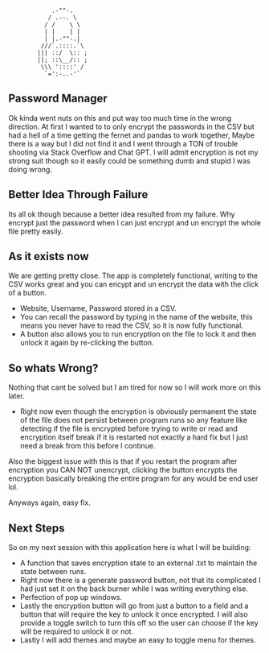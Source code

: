 ```commandline

            .-""-.
           / .--. \
          / /    \ \
          | |    | |
          | |.-""-.|
         ///`.::::.`\
        ||| ::/  \:: ;
        ||; ::\__/:: ;
         \\\ '::::' /
          `=':-..-'`
```

## Password Manager

Ok kinda went nuts on this and put way too much time in the wrong direction.
At first I wanted to to only encrypt the passwords in the CSV but had 
a hell of a time getting the fernet and pandas to work together, Maybe there
is a way but I did not find it and I went through a TON of trouble shooting
via Stack Overflow and Chat GPT. I will admit encryption is not my strong suit
though so it easily could be something dumb and stupid I was doing wrong.

## Better Idea Through Failure

Its all ok though because a better idea resulted from my failure. Why encrypt just
the password when I can just encrypt and un encrypt the whole file pretty easily.

## As it exists now

We are getting pretty close. The app is completely functional, writing to the CSV 
works great and you can encypt and un encrypt the data with the click of a button.

- Website, Username, Password stored in a CSV.
- You can recall the password by typing in the name of the website, this means
  you never have to read the CSV, so it is now fully functional.
- A button also allows you to run encryption on the file to lock it and then 
  unlock it again by re-clicking the button.

## So whats Wrong?

Nothing that cant be solved but I am tired for now so I will work more on this later.

- Right now even though the encryption is obviously permanent the state of the 
 file does not persist between program runs so any feature like detecting if the file
 is encrypted before trying to write or read and encryption itself break if it is restarted
 not exactly a hard fix but I just need a break from this before I continue.

Also the biggest issue with this is that if you restart the program after encryption
you CAN NOT unencrypt, clicking the button encrypts the encryption basically breaking
the entire program for any would be end user lol.

Anyways again, easy fix.

## Next Steps

So on my next session with this application here is what I will be building:

- A function that saves encryption state to an external .txt to maintain the state
  between runs.
- Right now there is a generate password button, not that its complicated I had just
  set it on the back burner while I was writing everything else.
- Perfection of pop up windows.
- Lastly the encryption button will go from just a button to a field and a button
  that will require the key to unlock it once encrypted. I will also provide
  a toggle switch to turn this off so the user can choose if the key will be 
  required to unlock it or not.
- Lastly I will add themes and maybe an easy to toggle menu for themes.








